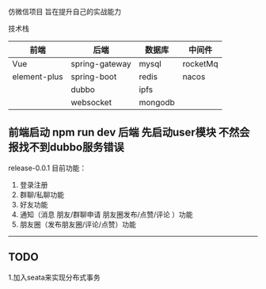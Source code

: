 仿微信项目 旨在提升自己的实战能力

技术栈

| 前端         | 后端                 | 数据库 | 中间件 |        
| ------------ | -------------------- | ------ | ------ |
| Vue          | spring-gateway       | mysql  | rocketMq|
| element-plus | spring-boot          | redis  | nacos |
|              | dubbo                | ipfs   |       |
|              | websocket            | mongodb|       |

前端启动 npm run dev
后端 先启动user模块 不然会报找不到dubbo服务错误 
--------
release-0.0.1
目前功能： 
  1. 登录注册
  2. 群聊/私聊功能
  3. 好友功能
  4. 通知（消息 朋友/群聊申请 朋友圈发布/点赞/评论 ）功能
  5. 朋友圈（发布朋友圈/评论/点赞）功能
--------
TODO
-------
1.加入seata来实现分布式事务
